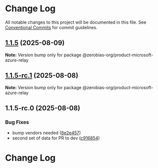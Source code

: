# Change Log

All notable changes to this project will be documented in this file.
See [Conventional Commits](https://conventionalcommits.org) for commit guidelines.

## [1.1.5](https://github.com/zerobias-org/product/compare/@zerobias-org/product-microsoft-azure-relay@1.1.5-rc.1...@zerobias-org/product-microsoft-azure-relay@1.1.5) (2025-08-09)

**Note:** Version bump only for package @zerobias-org/product-microsoft-azure-relay





## [1.1.5-rc.1](https://github.com/zerobias-org/product/compare/@zerobias-org/product-microsoft-azure-relay@1.1.5-rc.0...@zerobias-org/product-microsoft-azure-relay@1.1.5-rc.1) (2025-08-08)

**Note:** Version bump only for package @zerobias-org/product-microsoft-azure-relay





## 1.1.5-rc.0 (2025-08-08)


### Bug Fixes

* bump vendors needed ([8e2e457](https://github.com/zerobias-org/product/commit/8e2e457e0b5d7141a05e8f2c178bc2854f2b7178))
* second set of data for PR to dev ([c916854](https://github.com/zerobias-org/product/commit/c916854bcf229b1c2042ffdea18472d66a061aaf))





# Change Log
